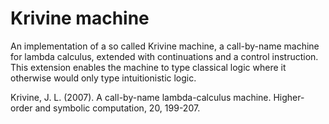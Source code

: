# Krivine machine
An implementation of a so called Krivine machine, a call-by-name machine for lambda calculus, extended with continuations and a control instruction. 
This extension enables the machine to type classical logic where it otherwise would only type intuitionistic logic.

Krivine, J. L. (2007). A call-by-name lambda-calculus machine. Higher-order and symbolic computation, 20, 199-207.
